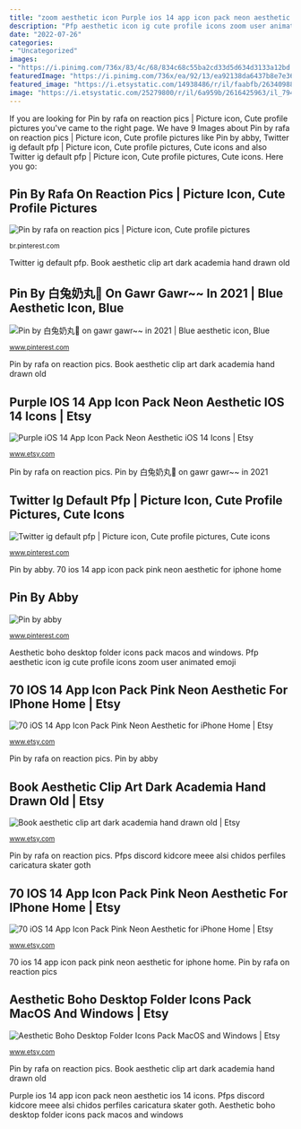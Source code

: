 ```yaml
---
title: "zoom aesthetic icon Purple ios 14 app icon pack neon aesthetic ios 14 icons"
description: "Pfp aesthetic icon ig cute profile icons zoom user animated emoji"
date: "2022-07-26"
categories:
- "Uncategorized"
images:
- "https://i.pinimg.com/736x/83/4c/68/834c68c55ba2cd33d5d634d3133a12bd.jpg"
featuredImage: "https://i.pinimg.com/736x/ea/92/13/ea92138da6437b8e7e36e3307d285294.jpg"
featured_image: "https://i.etsystatic.com/14938486/r/il/faabfb/2634098888/il_794xN.2634098888_11pg.jpg"
image: "https://i.etsystatic.com/25279800/r/il/6a959b/2616425963/il_794xN.2616425963_ccn3.jpg"
---
```


If you are looking for Pin by rafa on reaction pics | Picture icon, Cute profile pictures you've came to the right page. We have 9 Images about Pin by rafa on reaction pics | Picture icon, Cute profile pictures like Pin by abby, Twitter ig default pfp | Picture icon, Cute profile pictures, Cute icons and also Twitter ig default pfp | Picture icon, Cute profile pictures, Cute icons. Here you go:

## Pin By Rafa On Reaction Pics | Picture Icon, Cute Profile Pictures

![Pin by rafa on reaction pics | Picture icon, Cute profile pictures](https://i.pinimg.com/736x/83/4c/68/834c68c55ba2cd33d5d634d3133a12bd.jpg "Pfp aesthetic icon ig cute profile icons zoom user animated emoji")

<small>br.pinterest.com</small>

Twitter ig default pfp. Book aesthetic clip art dark academia hand drawn old

## Pin By 白兔奶丸🐇 On Gawr Gawr~~ In 2021 | Blue Aesthetic Icon, Blue

![Pin by 白兔奶丸🐇 on gawr gawr~~ in 2021 | Blue aesthetic icon, Blue](https://i.pinimg.com/736x/ea/92/13/ea92138da6437b8e7e36e3307d285294.jpg "Pfp aesthetic icon ig cute profile icons zoom user animated emoji")

<small>www.pinterest.com</small>

Pin by rafa on reaction pics. Book aesthetic clip art dark academia hand drawn old

## Purple IOS 14 App Icon Pack Neon Aesthetic IOS 14 Icons | Etsy

![Purple iOS 14 App Icon Pack Neon Aesthetic iOS 14 Icons | Etsy](https://i.etsystatic.com/24744719/r/il/2f8850/2558682338/il_794xN.2558682338_jxum.jpg "App pink icon neon ios pack aesthetic iphone")

<small>www.etsy.com</small>

Pin by rafa on reaction pics. Pin by 白兔奶丸🐇 on gawr gawr~~ in 2021

## Twitter Ig Default Pfp | Picture Icon, Cute Profile Pictures, Cute Icons

![Twitter ig default pfp | Picture icon, Cute profile pictures, Cute icons](https://i.pinimg.com/736x/5f/85/38/5f85383b3738fdbd1de791cb2146ee17.jpg "Purple ios 14 app icon pack neon aesthetic ios 14 icons")

<small>www.pinterest.com</small>

Pin by abby. 70 ios 14 app icon pack pink neon aesthetic for iphone home

## Pin By Abby

![Pin by abby](https://i.pinimg.com/736x/e0/6b/4e/e06b4e8ec10026d7d9f4c0180898a764.jpg "App pink icon neon ios pack aesthetic iphone")

<small>www.pinterest.com</small>

Aesthetic boho desktop folder icons pack macos and windows. Pfp aesthetic icon ig cute profile icons zoom user animated emoji

## 70 IOS 14 App Icon Pack Pink Neon Aesthetic For IPhone Home | Etsy

![70 iOS 14 App Icon Pack Pink Neon Aesthetic for iPhone Home | Etsy](https://i.etsystatic.com/25279800/r/il/6a959b/2616425963/il_794xN.2616425963_ccn3.jpg "Pin by 白兔奶丸🐇 on gawr gawr~~ in 2021")

<small>www.etsy.com</small>

Pin by rafa on reaction pics. Pin by abby

## Book Aesthetic Clip Art Dark Academia Hand Drawn Old | Etsy

![Book aesthetic clip art dark academia hand drawn old | Etsy](https://i.etsystatic.com/14938486/r/il/faabfb/2634098888/il_794xN.2634098888_11pg.jpg "Twitter ig default pfp")

<small>www.etsy.com</small>

Pin by rafa on reaction pics. Pfps discord kidcore meee alsi chidos perfiles caricatura skater goth

## 70 IOS 14 App Icon Pack Pink Neon Aesthetic For IPhone Home | Etsy

![70 iOS 14 App Icon Pack Pink Neon Aesthetic for iPhone Home | Etsy](https://i.etsystatic.com/25279800/r/il/ae83fe/2616426013/il_794xN.2616426013_b683.jpg "Pin by abby")

<small>www.etsy.com</small>

70 ios 14 app icon pack pink neon aesthetic for iphone home. Pin by rafa on reaction pics

## Aesthetic Boho Desktop Folder Icons Pack MacOS And Windows | Etsy

![Aesthetic Boho Desktop Folder Icons Pack MacOS and Windows | Etsy](https://i.etsystatic.com/17462370/r/il/a1c913/3096926015/il_fullxfull.3096926015_83t7.jpg "App pink icon neon ios pack aesthetic iphone")

<small>www.etsy.com</small>

Pin by rafa on reaction pics. Book aesthetic clip art dark academia hand drawn old

Purple ios 14 app icon pack neon aesthetic ios 14 icons. Pfps discord kidcore meee alsi chidos perfiles caricatura skater goth. Aesthetic boho desktop folder icons pack macos and windows
